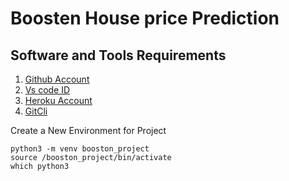 # Boosten House price Prediction
## Software and Tools Requirements

1. [Github Account](https://github.com/)
2. [Vs code ID](https://cde.visualstudio.com/)
3. [Heroku Account](https://heroku.com/)
4. [GitCli](https://git-scm.com/)

Create a New Environment for Project

```
python3 -m venv booston_project
source /booston_project/bin/activate
which python3

```

